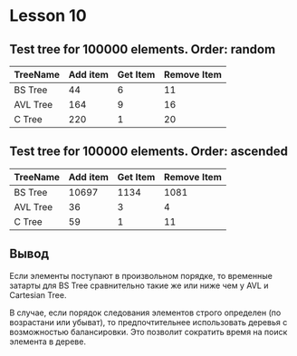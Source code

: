 # Lesson 10
## Test tree for 100000 elements. Order: random
| TreeName | Add item | Get Item | Remove Item |
| --- | --- | --- | --- |
| BS Tree | 44 | 6 | 11 |
| AVL Tree | 164 | 9 | 16 |
| C Tree | 220 | 1 | 20 |

## Test tree for 100000 elements. Order: ascended
| TreeName | Add item | Get Item | Remove Item |
| --- | --- | --- | --- |
| BS Tree | 10697 | 1134 | 1081 |
| AVL Tree | 36 | 3 | 4 |
| C Tree | 59 | 1 | 11 |

## Вывод
Если элементы поступают в произвольном порядке, то временные затарты для 
BS Tree сравнительно такие же или ниже чем у AVL и Cartesian Tree.

В случае, если порядок следования элементов строго определен (по возрастани или убыват), 
то предпочтительнее использовать деревья с возможностью балансировки. 
Это позволит сократить время на поиск элемента в дереве.